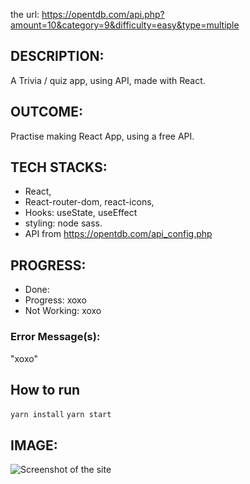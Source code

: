 

the url:
https://opentdb.com/api.php?amount=10&category=9&difficulty=easy&type=multiple



## DESCRIPTION:
A Trivia / quiz app, using API, made with React.

## OUTCOME:
Practise making React App, using a free API.

## TECH STACKS:
- React,
- React-router-dom, react-icons,
- Hooks: useState, useEffect
- styling: node sass.
- API from https://opentdb.com/api_config.php

## PROGRESS:
- Done: 
- Progress: xoxo
- Not Working: xoxo

### Error Message(s):
"xoxo"

## How to run
`yarn install`
`yarn start`


## IMAGE:
![Screenshot of the site](./screenshots/bs-03-zoobar-600.jpg)
